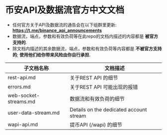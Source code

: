 # 币安API及数据流官方中文文档
* 任何官方关于API及数据流的通告会在以下组群里更新: **https://t.me/binance_api_announcements**
* 数据流，端点，参数和有效负荷等在此repo的文档内描述的内容都是 **被官方支持的**.
* 除文档内描述的其余数据流，端点，参数和有效负荷等内容都是 **不被官方支持的**; **使用他们给你带来风险由你自行承担.**


子文档名称 | 文档描述
------------ | ------------ 
rest-api.md | 关于REST API 的细节
errors.md | 关于REST API 可能出现的报错
web-socket-streams.md | 数据流和有效负荷的细节 
user-data-stream.md | Details on the dedicated account stream
wapi-api.md | 提币API (/wapi) 的细节 

